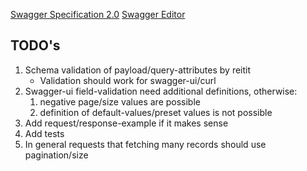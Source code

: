 [Swagger Specification 2.0](https://swagger.io/docs/specification/2-0/basic-structure/)
[Swagger Editor](https://editor.swagger.io/)

## TODO's
1. Schema validation of payload/query-attributes by reitit     
   - Validation should work for swagger-ui/curl     
2. Swagger-ui field-validation need additional definitions, otherwise:
   1. negative page/size values are possible
   2. definition of default-values/preset values is not possible
3. Add request/response-example if it makes sense   
4. Add tests
5. In general requests that fetching many records should use pagination/size

